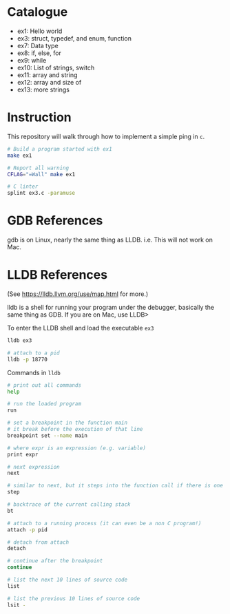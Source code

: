 # Catalogue

- ex1: Hello world
- ex3: struct, typedef, and enum, function
- ex7: Data type
- ex8: if, else, for
- ex9: while
- ex10: List of strings, switch
- ex11: array and string
- ex12: array and size of
- ex13: more strings


# Instruction

This repository will walk through how to implement a simple ping in `c`.

```bash
# Build a program started with ex1
make ex1

# Report all warning
CFLAG="=Wall" make ex1

# C linter
splint ex3.c -paramuse
```

# GDB References
gdb is on Linux, nearly the same thing as LLDB. i.e. This will not work on Mac.


# LLDB References

(See https://lldb.llvm.org/use/map.html for more.)

lldb is a shell for running your program under the debugger, basically the same thing as GDB. If you are on Mac, use LLDB>

To enter the LLDB shell and load the executable `ex3`
```bash
lldb ex3

# attach to a pid
lldb -p 18770
```

Commands in `lldb`

```bash
# print out all commands
help

# run the loaded program
run

# set a breakpoint in the function main
# it break before the execution of that line
breakpoint set --name main

# where expr is an expression (e.g. variable)
print expr

# next expression
next

# similar to next, but it steps into the function call if there is one
step

# backtrace of the current calling stack
bt

# attach to a running process (it can even be a non C program!)
attach -p pid

# detach from attach
detach

# continue after the breakpoint
continue

# list the next 10 lines of source code
list

# list the previous 10 lines of source code
lsit -
```